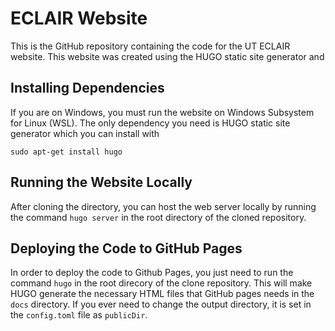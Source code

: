 # ECLAIR Website
This is the GitHub repository containing the code for the UT ECLAIR website. This website was created using the HUGO static site generator and  

## Installing Dependencies
If you are on Windows, you must run the website on Windows Subsystem for Linux (WSL). The only dependency you need is HUGO static site generator which you can install with

```bash=
sudo apt-get install hugo
```
## Running the Website Locally

After cloning the directory, you can host the web server locally by running the command `hugo server` in the root directory of the cloned repository.   

## Deploying the Code to GitHub Pages

In order to deploy the code to Github Pages, you just need to run the command `hugo` in the root direcory of the clone repository. This will make HUGO generate the necessary HTML files that GitHub pages needs in the `docs` directory. If you ever need to change the output directory, it is set in the `config.toml` file as `publicDir`.
